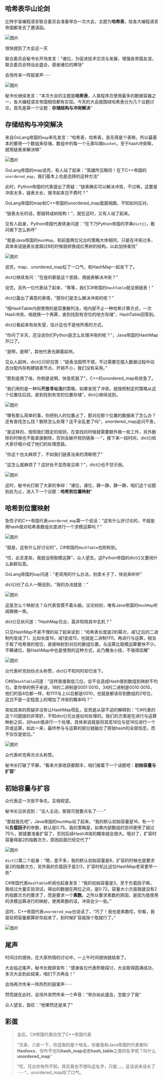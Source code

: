 ## **哈希表华山论剑**

比特宇宙编程语言联合委员会准备举办一次大会，主题为**哈希表**，给各大编程语言帝国都发去了邀请函。

![图片](image/640.webp)

很快就到了大会这一天

联合委员会秘书长开场发言：“诸位，为促进技术交流与发展，增强各帝国友谊，联合委员会特设此盛会，感谢诸位的捧场”

会场传来一阵鼓掌声······

![图片](image/640-163932640180622.webp)

秘书长继续发言：“本次大会的主题是**哈希表**，人类程序员使用最多的数据容器之一，各大编程语言帝国相信都有实现。今天的大会就围绕哈希表分为几个议题讨论，首先是第一个议题：**存储结构与冲突解决**”

## **存储结构与冲突解决**

来自GoLang帝国的`map`率先发言：“哈希表，哈希表，首先得是个表嘛，所以最基本的要用一个数组来存储，数组中的每一个元素叫做`bucket`。至于hash冲突嘛，就用链表来解决嘛”

![图片](image/640-163932640180723.webp)

GoLang帝国的map说完，有人站了起来：“英雄所见略同！在下C++帝国的`unordered_map`，我们基本上也是选择的这种方法”

此时，Python帝国的代表提出了质疑：“链表确实可以解决冲突，不过嘛，这要是冲突太多，链表太长，搜寻起来岂不费时？”

GoLang帝国的map和C++帝国的unordered_map面面相觑，不知如何应对。

“链表太长的话，那就转成树结构！”，就在这时，又有人站了起来。

见有人起身，Python帝国代表转身问道：“在下乃Python帝国的字典`dict{}`，敢问阁下怎么称呼”

“我是Java帝国的`HashMap`，和前面两位兄台的策略大体相同，只是在冲突过多，具体来说链表长度超过8的时候就转换成红黑树的结构，以此加快查找”

![图片](image/640-163932640180724.webp)

说完，map、unordered_map松了一口气，和HashMap一起坐下了。

dict{}继续发问：“在座的都是这个思路，用链表解决冲突？”

说完，另外一位代表站了起来，“等等，我们C#帝国的`HashTable`就没用链表！”

dict{}露出了满意的表情，“那你们是怎么解决冲突的呢？”

“咱HashTable内部使用的是双重散列法，咱内部不止一种哈希计算方式，一次Hash冲突，咱就换一个再算，直到找到有空位的地方存储”，HashTable回答到。

dict{}看起来有些失望，估计这也不是他所用的方式。

“你问了半天，还没说你们Python是怎么处理冲突的呢？”，Java帝国的HashMap开口了。

“是啊，是啊”，其他代表也跟着起哄。

见众人起哄，dict{}只好应答：“链表法固然不错，不过需要在插入数据过程中动态分配内存构建链表节点，开销不小，我们没有采用。”

“那到底用了啥，你倒是说啊，快急死我了”，C++的unordered_map有些急了。

“我们用的是一种叫**开放寻址法**的策略，如果发现了冲突，就按照制定的策略从这个位置往后找，直到找到有空的位置存储”，dict{}继续说到。

![图片](image/640-163932640180725.webp)

“哪有那么简单的事，你把别人的位置占了，那对应那个位置的数据来了怎么办？还有查找怎么找？删除怎么处理？这不全乱套了吗”，unordered_map追问不舍。

“是这样的，按照我们既定的规则，在查找的时候就需要额外做一些工作，另外删除的时候也不能直接删除，否则会破坏规则链条·····”，接下来一段时间，dict{}给大家仔细介绍了他们的处理思路。

“你这个也太麻烦了，不如我们链表法来的清晰明了”

“这怎么就麻烦了？这好处不显而易见嘛？”，dict{}也不甘示弱。

![图片](image/640-163932640180726.webp)

这时，秘书长打断了大家的争辩：“诸位，诸位，静一静，静一静，咱们这个议题到此为止，进入下一个议题：**哈希到位置映射**”

## **哈希到位置映射**

急性子的C++帝国代表`unordered_map`第一个说话：“这有什么好讨论的，不就是用hash值对哈希表数组长度进行一个求模运算吗？”

![图片](image/640-163932640180727.webp)

“就是，这有什么好讨论的”，C#帝国的`HashTable`也附和到。

“哎，此言差矣，我就没用取模运算”，众人望去，这Python帝国的dict{}又要闹什么新鲜玩意。

GoLang帝国的`map`问道：“老哥用的什么办法，别卖关子了，快说来听听”

dict{}扫了众人一眼说到，“我的办法就是：”

![图片](image/640-163932640180728.webp)

这是怎么个映射法？众代表皆摸不着头脑，议论纷纷，唯有Java帝国的`HashMap`听闻微微一笑。

dict{}见状问道：“HashMap兄台，莫非知晓其中玄机？”

只见HashMap不紧不慢的站了起来说到：“哈希表长度是2的幂次，减1之后的二进制均变成了1，比如长度16，减1变成15，也就是二进制1111。再进行与运算，相当于取了哈希值的低位，直接映射到对应的数组位置，与运算比取模运算要快不少。不瞒诸位，我HashMap中也是使用的这种方式，此乃雕虫小技，不值得炫耀”

![图片](image/640-163932640180729.webp)

众代表听完纷纷点头称赞，dict{}不知何时却已坐下。

C#的`HashTable`问道：“这样直接取低几位，会不会造成Hash值到数组到映射不均匀，拿你举的例子来说，18的二进制是0001 0010，34的二进制是0010 0010，他们的低4位都一样，和1111与上以后都是0010，也就是都该存到数组的2号位，这岂不是一定程度上的增加了冲突的概率吗？”

突如其来的质疑并没有让HashMap慌乱，反而是从容不迫的解释到：“C#代表的这个问题提的非常好，不知dict{}兄台是如何处理的。我们的方案是在进行与运算映射之前，对hash值进行一个处理，具体来说就是将其高16位与低16位进行一个异或运算，如此一来，最终参与与运算的部分就融合了原始hash的全部信息，而不仅仅是低位。”

![图片](image/640-163932640180730.webp)

众代表听完再次点头称赞。

秘书长打破了平静，“看来大家收获都颇丰，咱们接着下一个话题吧：**初始容量与扩容**”

## **初始容量与扩容**

众代表这一次皆不争先，互相观望。

秘书长见状说到：“没人主动，那我可就要点名了······”

“那就我先吧”，Java帝国的`HashMap`站了起来，“我的默认初始容量是16，有一个叫**负载因子**的参数，默认是0.75。我的策略是，如果内部数组的空间使用了超过75%，那就要准备扩容了，否则后续Hash冲突的概率就会很大。哦对了，扩容时容量得是2的指数次方，原因前面已经交代了”

![图片](image/640-163932640180731.webp)

`dict{}`第二个起身：“嗯，差不多，我的默认初始容量是8，扩容的时候也是要求是2的指数次方，另外我的负载因子是2/3，扩容时机比这位HashMap老哥更早一些”

C#帝国代表`HashTable`听闻也起身发言：“我的初始容量是3，至于负载因子嘛，我经过大量实验测试，得出的数据在两位之间，是0.72。容量大小方面我就没有2的指数次方的要求了，而是要求一个**素数**。之所以要求素数的原因，是因为我使用的求模运算进行的映射，使用素数的话，冲突会少一些。”

这时，C++帝国代表`unordered_map`也说话了，“巧了！我也是素数哎，你看，我提前把容量都算好存起来了，到时候扩容就挨个取就行了。”

![图片](image/640-163932640180732.webp)

## **尾声**

时间过的很快，在大家热情的讨论中，一上午时间很快就结束了。

大会临近尾声，秘书长致辞宣布：“感谢各位代表积极探讨，大会取得圆满成功，本次大会到此结束，咱们下次再会！”

会场再次传来一阵热烈的鼓掌声······

然而就在此时，会场外突然传来一个声音：“举办如此盛会，怎能少了我”

众人望去，皆叹：“他果然还是来了”

## **彩蛋**

> 会后，C#帝国代表拉住了C++帝国代表
>
> “兄弟，八卦一下，你这取的是个啥名，你看我和Java帝国的代表都叫**Hashxxx**，你咋不也叫**hash_map**或者**hash_table**之类的名字呢？叫什么**unordered_map**”
>
> “哎，兄台你有所不知，其实我也不想叫这名字，只是，，，这话说来话长了······”，unordered_map叹了口气。